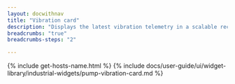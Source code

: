 ```yaml
---
layout: docwithnav
title: "Vibration card"
description: "Displays the latest vibration telemetry in a scalable rectangle card."
breadcrumbs: "true"
breadcrumbs-steps: "2"

---
```

{% include get-hosts-name.html %}
{% include docs/user-guide/ui/widget-library/industrial-widgets/pump-vibration-card.md %}
